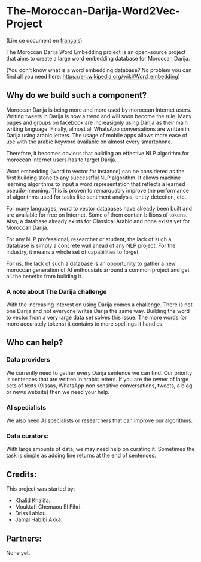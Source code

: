 # The-Moroccan-Darija-Word2Vec-Project
(Lire ce document en [français](https://github.com/KLiFF2606/The-Moroccan-Darija-Word2Vec-Project/blob/master/README.fr.md))

The Moroccan Darija Word Embedding project is an open-source project that aims to create a large word embedding database for Moroccan Darija.

(You don't know what is a word embedding database? No problem you can find all you need here: https://en.wikipedia.org/wiki/Word_embedding)

## Why do we build such a component?

Moroccan Darija is being more and more used by moroccan Internet users. Writing tweets in Darija is now a trend and will soon become the rule. Many pages and groups on facebook are increasignly using Darija as their main writing language. Finally, almost all WhatsApp conversations are written in Darija using arabic letters. The usage of mobile apps allows more ease of use with the arabic keyword available on almost every smartphone.

Therefore, it becomes obvious that building an effective NLP algorithm for moroccan Internet users has to target Darija.

Word embedding (word to vector for instance) can be considered as the first building stone to any successfful NLP algorithm. It allows machine learning algorithms to input a word representation that reflects a learned pseudo-meaning. This is proven to remarquably improve the performance of algorithms used for tasks like sentiment analysis, entity detection, etc..

For many languages, word to vector databases have already been built and are available for free on Internet. Some of them contain billions of tokens. Also, a database already exists for Classical Arabic and none exists yet for Moroccan Darija.

For any NLP professional, researcher or student, the lack of such a database is simply a concrete wall ahead of any NLP project. For the industry, it means a whole set of capabilities to forget.

For us, the lack of such a database is an opportunity to gather a new moroccan generation of AI enthousiats arround a common project and get all the benefits from building it.

### A note about The Darija challenge
With the increasing interest on using Darija comes a challenge. There is not one Darija and not everyone writes Darija the same way. Building the word to vector from a very large data set solves this issue. The more words (or more accurately tokens) it contains to more spellings it handles.

## Who can help?
### Data providers
We currently need to gather every Darija sentence we can find. Our priority is sentences that are written in arabic letters. If you are the owner of large sets of texts (9issas, WhatsApp non sensitive conversations, tweets, a blog or news website) then we need your help. 

### AI specialists
We also need AI specialists or researchers that can improve our algorithms.

### Data curators:
With large amounts of data, we may need help on curating it. Sometimes the task is simple as adding line returns at the end of sentences.

## Credits:
This project was started by:
- Khalid Khalifa.
- Mouktafi Chemaou El Fihri.
- Driss Lahlou.
- Jamal Habibi Akka.

## Partners:
None yet.
